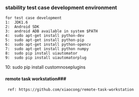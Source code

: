
### stability test case development environment
    for test case development
    1:  JDK1.6
    2:  Android SDK
    3:  android ADB available in system $PATH
    4:  sudo apt-get install python-dev
    5:  sudo apt-get install python-pip
    6:  sudo apt-get install python-opencv
    7:  sudo apt-get install python numpy
    8:  sudo pip install uiautomator
    9:  sudo pip install uiautomatorplug
   10: sudo pip install customnoseplugins 
#### remote task workstation### 
     ref: https://github.com/xiaocong/remote-task-workstation

